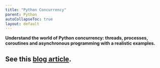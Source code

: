 ```yaml
---
title: "Python Concurrency"
parent: Python
autoCollapseToc: true
layout: default
---
```


**Understand the world of Python concurrency: threads, processes, coroutines and asynchronous programming with a realistic examples.**


## See this [blog article](https://python.hamel.dev/concurrency).


